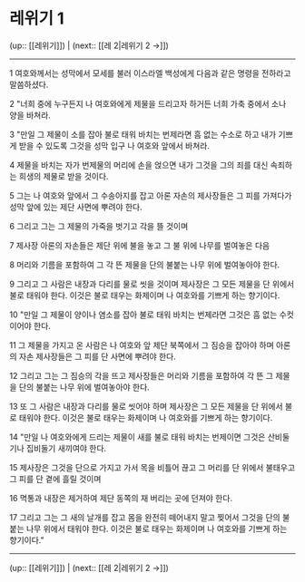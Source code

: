 # 레위기 1

(up:: [[레위기]]) | (next:: [[레 2|레위기 2 →]])

***




1 
여호와께서는 성막에서 모세를 불러 이스라엘 백성에게 다음과 같은 명령을 전하라고 말씀하셨다. 



2 
"너희 중에 누구든지 나 여호와에게 제물을 드리고자 하거든 너희 가축 중에서 소나 양을 바쳐라. 



3 
"만일 그 제물이 소를 잡아 불로 태워 바치는 번제라면 흠 없는 수소로 하고 내가 기쁘게 받을 수 있도록 그것을 성막 입구 나 여호와 앞에서 바쳐라. 



4 
제물을 바치는 자가 번제물의 머리에 손을 얹으면 내가 그것을 그의 죄를 대신 속죄하는 희생의 제물로 받을 것이다. 



5 
그는 나 여호와 앞에서 그 수송아지를 잡고 아론 자손의 제사장들은 그 피를 가져다가 성막 앞에 있는 제단 사면에 뿌려야 한다. 



6 
그리고 그는 그 제물의 가죽을 벗기고 각을 뜰 것이며 



7 
제사장 아론의 자손들은 제단 위에 불을 놓고 그 불 위에 나무를 벌여놓은 다음 



8 
머리와 기름을 포함하여 그 각 뜬 제물을 단의 불붙는 나무 위에 벌여놓아야 한다. 



9 
그리고 그 사람은 내장과 다리를 물로 씻을 것이며 제사장은 그 모든 제물을 단 위에서 불로 태워야 한다. 이것은 불로 태우는 화제이며 나 여호와를 기쁘게 하는 향기이다. 



10 
"만일 그 제물이 양이나 염소를 잡아 불로 태워 바치는 번제라면 그것은 흠 없는 수컷이어야 한다. 



11 
그 제물을 가지고 온 사람은 나 여호와 앞 제단 북쪽에서 그 짐승을 잡아야 하며 아론의 자손 제사장들은 그 피를 단 사면에 뿌려야 한다. 



12 
그리고 그는 그 짐승의 각을 뜨고 제사장들은 머리와 기름을 포함하여 각 뜬 그 제물을 단의 불붙는 나무 위에 벌여놓아야 한다. 



13 
또 그 사람은 내장과 다리를 물로 씻어야 하며 제사장은 그 모든 제물을 단 위에서 불로 태워야 한다. 이것은 불로 태우는 화제이며 나 여호와를 기쁘게 하는 향기이다. 



14 
"만일 나 여호와에게 드리는 제물이 새를 불로 태워 바치는 번제이면 그것은 산비둘기나 집비둘기 새끼여야 한다. 



15 
제사장은 그것을 단으로 가지고 가서 목을 비틀어 끊고 그 머리를 단 위에서 불태우고 그 피를 단 곁에 흘릴 것이며 



16 
멱통과 내장은 제거하여 제단 동쪽의 재 버리는 곳에 던져야 한다. 



17 
그리고 그는 그 새의 날개를 잡고 몸을 완전히 떼어내지 말고 찢어서 그것을 단의 불붙는 나무 위에서 태워야 한다. 이것은 불로 태우는 화제이며 나 여호와를 기쁘게 하는 향기이다."

***

(up:: [[레위기]]) | (next:: [[레 2|레위기 2 →]])
